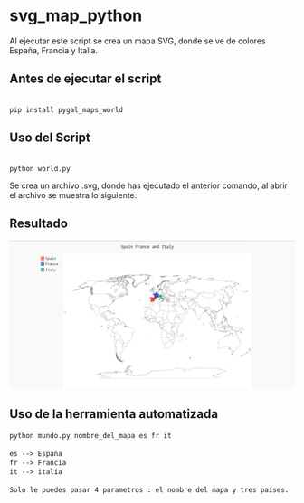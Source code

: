 # svg_map_python

 Al ejecutar este script se crea un mapa SVG, donde se ve de colores España, Francia y Italia.
 
 
## Antes de ejecutar el script

~~~~

pip install pygal_maps_world
~~~~

## Uso del Script

~~~~

python world.py

~~~~

Se crea un archivo .svg, donde has ejecutado el anterior comando, al abrir el archivo se muestra lo siguiente.

## Resultado

<img src="map.PNG">



## Uso de la herramienta automatizada

~~~~
python mundo.py nombre_del_mapa es fr it  

es --> España
fr --> Francia
it --> italia

Solo le puedes pasar 4 parametros : el nombre del mapa y tres países.
~~~~
